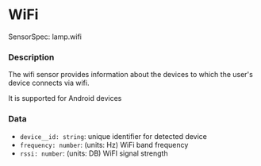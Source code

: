 # WiFi

SensorSpec: lamp.wifi

### Description

The wifi sensor provides information about the devices to which the user's device connects via wifi. 

It is supported for Android devices

### Data

- `device__id: string`: unique identifier for detected device
- `frequency: number`: (units: Hz) WiFi band frequency
- `rssi: number`: (units: DB) WiFI signal strength